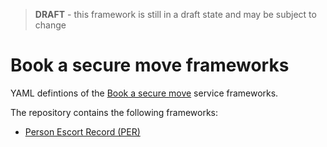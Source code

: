 > **DRAFT** - this framework is still in a draft state and may be subject to change

# Book a secure move frameworks

YAML defintions of the [Book a secure move](https://github.com/ministryofjustice/hmpps-book-secure-move) service frameworks.

The repository contains the following frameworks:

- [Person Escort Record (PER)](./frameworks/person-escort-record)

